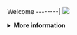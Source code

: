 Welcome
--------|
![](https://media.tenor.com/iVCiM9W7cvYAAAAd/welcome.gif)

<details>
  <summary><b>More information</b></summary>
  
#### ★ Social Accounts ★
<a href="https://www.facebook.com/Denventa.Xayonara.Team.UnlimitedARMY"><img src="https://raw.githubusercontent.com/Dumai-991/Dumai-991/main/Image/images.png" alt="alt text" width="75" height="75"></a>  
# ✭ Tools Spam Chat For WhatsApp
### • - Coded By : [ Dvanmeploph ( Ferly Afriliyan ) ]
  
```python
termux-change-repo
pkg update && pkg upgrade -y
pkg install python git -y
git clone https://github.com/Dvanmeploph/Bot-Spam-WA
pip install pyautogui
cd Bot-Spam-WA
python Spam-WA.py
```
  
### • - [ NOTE ] - •
### • - Setelah Sudah Menjalankan Perintah ```python Spam-WA.py```, Silahkan Langsung Masuk Ke Aplikasi WhatsApp - •
### • - Dan Langsung Mencari Target Yang Ingin Di Spam - •
